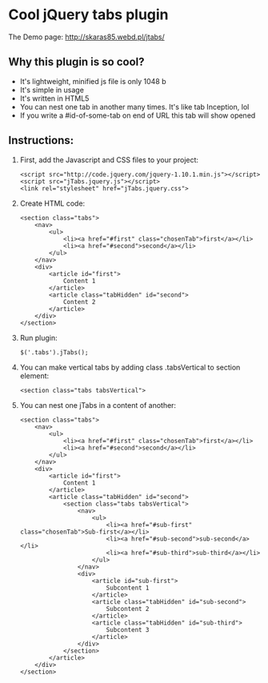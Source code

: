 <h1><a name="simple-and-lightweight-jquery-tabs-plugin-html5-friendly" class="anchor" href="#simple-and-lightweight-jquery-tabs-plugin-html5-friendly"><span class="octicon octicon-link"></span></a>Cool jQuery tabs plugin</h1>

<p>The Demo page: <a href="http://skaras85.webd.pl/jtabs/" target="_blank">http://skaras85.webd.pl/jtabs/</a></p>

<h2>
<a name="cool" class="anchor" href="#cool"><span class="octicon octicon-link"></span></a>Why this plugin is so cool?</h2>

<ul>
    <li>It's lightweight, minified js file is only 1048 b</li>
    <li>It's simple in usage</li>
    <li>It's written in HTML5</li>
    <li>You can nest one tab in another many times. It's like tab Inception, lol</li>
    <li>If you write a #id-of-some-tab on end of URL this tab will show opened</li>
</ul>

<h2>
<a name="instructions" class="anchor" href="#instructions"><span class="octicon octicon-link"></span></a>Instructions:</h2>

<ol>
<li>
<p>First, add the Javascript and CSS files to your project:
<pre>
<code>&lt;script src="http://code.jquery.com/jquery-1.10.1.min.js"&gt;&lt;/script&gt;
&lt;script src="jTabs.jquery.js"&gt;&lt;/script&gt;
&lt;link rel="stylesheet" href="jTabs.jquery.css"&gt;</code>
</pre>
</li>
<li><p>Create HTML code:
<pre>
<code>&lt;section class="tabs"&gt;
    &lt;nav&gt;
        &lt;ul&gt;
            &lt;li&gt;&lt;a href="#first" class="chosenTab"&gt;first&lt;/a&gt;&lt;/li&gt;
            &lt;li&gt;&lt;a href="#second"&gt;second&lt;/a&gt;&lt;/li&gt;
        &lt;/ul&gt;
    &lt;/nav&gt;
    &lt;div&gt; 
        &lt;article id="first"&gt;
            Content 1
        &lt;/article&gt;
        &lt;article class="tabHidden" id="second"&gt;
            Content 2
        &lt;/article&gt;
    &lt;/div&gt;
&lt;/section&gt;</code></pre></p></li>
<li><p>Run plugin:
<pre><code>$('.tabs').jTabs();</code></pre></p></li>
<li><p>You can make vertical tabs by adding class .tabsVertical to section element:
<pre><code>&lt;section class="tabs tabsVertical"&gt;</code></pre></p></li>
<li><p>You can nest one jTabs in a content of another:
<pre><code>&lt;section class="tabs"&gt;
    &lt;nav&gt;
        &lt;ul&gt;
            &lt;li&gt;&lt;a href="#first" class="chosenTab"&gt;first&lt;/a&gt;&lt;/li&gt;
            &lt;li&gt;&lt;a href="#second"&gt;second&lt;/a&gt;&lt;/li&gt;
        &lt;/ul&gt;
    &lt;/nav&gt;
    &lt;div&gt; 
        &lt;article id="first"&gt;
            Content 1
        &lt;/article&gt;
        &lt;article class="tabHidden" id="second"&gt;
            &lt;section class="tabs tabsVertical"&gt;
                &lt;nav&gt;
                    &lt;ul&gt;
                        &lt;li&gt;&lt;a href="#sub-first" class="chosenTab"&gt;Sub-first&lt;/a&gt;&lt;/li&gt;
                        &lt;li&gt;&lt;a href="#sub-second"&gt;sub-second&lt;/a&gt;&lt;/li&gt;
                        &lt;li&gt;&lt;a href="#sub-third"&gt;sub-third&lt;/a&gt;&lt;/li&gt;
                    &lt;/ul&gt;
                &lt;/nav&gt;
                &lt;div&gt; 
                    &lt;article id="sub-first"&gt;
                        Subcontent 1
                    &lt;/article&gt;
                    &lt;article class="tabHidden" id="sub-second"&gt;
                        Subcontent 2
                    &lt;/article&gt;
                    &lt;article class="tabHidden" id="sub-third"&gt;
                        Subcontent 3
                    &lt;/article&gt;
                &lt;/div&gt;
            &lt;/section&gt;
        &lt;/article&gt;
    &lt;/div&gt;
&lt;/section&gt;</code></pre></p></li>
</ol>
